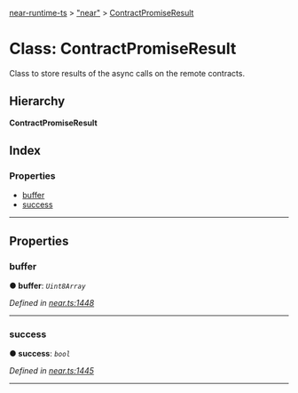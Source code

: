 [near-runtime-ts](../README.md) > ["near"](../modules/_near_.md) > [ContractPromiseResult](../classes/_near_.contractpromiseresult.md)

# Class: ContractPromiseResult

Class to store results of the async calls on the remote contracts.

## Hierarchy

**ContractPromiseResult**

## Index

### Properties

* [buffer](_near_.contractpromiseresult.md#buffer)
* [success](_near_.contractpromiseresult.md#success)

---

## Properties

<a id="buffer"></a>

###  buffer

**● buffer**: *`Uint8Array`*

*Defined in [near.ts:1448](https://github.com/nearprotocol/near-runtime-ts/blob/cb5fe1e/near.ts#L1448)*

___
<a id="success"></a>

###  success

**● success**: *`bool`*

*Defined in [near.ts:1445](https://github.com/nearprotocol/near-runtime-ts/blob/cb5fe1e/near.ts#L1445)*

___

